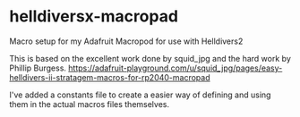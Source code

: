 # helldiversx-macropad
Macro setup for my Adafruit Macropod for use with Helldivers2 

This is based on the excellent work done by squid_jpg and the hard work by Phillip Burgess. 
https://adafruit-playground.com/u/squid_jpg/pages/easy-helldivers-ii-stratagem-macros-for-rp2040-macropad

I've added a constants file to create a easier way of defining and using them in the actual macros 
files themselves. 
